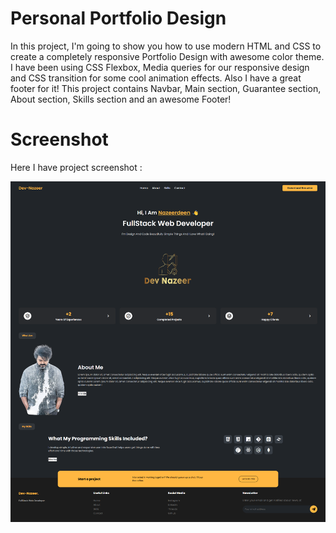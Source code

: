# Personal Portfolio Design
In this project, I'm going to show you how to use modern HTML and CSS to create a completely responsive Portfolio Design with awesome color theme. I have been using CSS Flexbox, Media queries for our responsive design and CSS  transition for some cool animation effects. Also I have a great footer for it! This project contains Navbar, Main section, Guarantee section, About section, Skills section and an awesome Footer!

# Screenshot
Here I have project screenshot :

![screenshot](screenshot.png)
